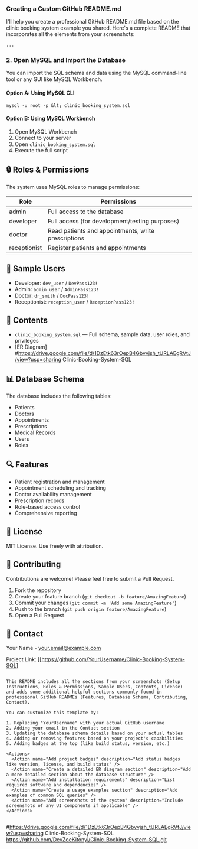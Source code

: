 
### Creating a Custom GitHub README.md

I'll help you create a professional GitHub README.md file based on the clinic booking system example you shared. Here's a complete README that incorporates all the elements from your screenshots:

```markdown project="Clinic Booking System" file="README.md"
...
```

### 2. Open MySQL and Import the Database

You can import the SQL schema and data using the MySQL command-line tool or any GUI like MySQL Workbench.

#### Option A: Using MySQL CLI

```shellscript
mysql -u root -p &lt; clinic_booking_system.sql
```

#### Option B: Using MySQL Workbench

1. Open MySQL Workbench
2. Connect to your server
3. Open `clinic_booking_system.sql`
4. Execute the full script


## 🔒 Roles & Permissions

The system uses MySQL roles to manage permissions:

| Role | Permissions
|-----|-----
| admin | Full access to the database
| developer | Full access (for development/testing purposes)
| doctor | Read patients and appointments, write prescriptions
| receptionist | Register patients and appointments


## 👥 Sample Users

- Developer: `dev_user` / `DevPass123!`
- Admin: `admin_user` / `AdminPass123!`
- Doctor: `dr_smith` / `DocPass123!`
- Receptionist: `reception_user` / `ReceptionPass123!`


## 📁 Contents

- `clinic_booking_system.sql` — Full schema, sample data, user roles, and privileges
- [ER Diagram]
#https://drive.google.com/file/d/1DzEtk63rOepB4Gbvvjsh_tURLAEgRVtJ/view?usp=sharing Clinic-Booking-System-SQL

## 📊 Database Schema

The database includes the following tables:

- Patients
- Doctors
- Appointments
- Prescriptions
- Medical Records
- Users
- Roles


## 🔍 Features

- Patient registration and management
- Appointment scheduling and tracking
- Doctor availability management
- Prescription records
- Role-based access control
- Comprehensive reporting


## 📝 License

MIT License. Use freely with attribution.

## 🤝 Contributing

Contributions are welcome! Please feel free to submit a Pull Request.

1. Fork the repository
2. Create your feature branch (`git checkout -b feature/AmazingFeature`)
3. Commit your changes (`git commit -m 'Add some AmazingFeature'`)
4. Push to the branch (`git push origin feature/AmazingFeature`)
5. Open a Pull Request


## 📧 Contact

Your Name - [your.email@example.com](mailto:your.email@example.com)

Project Link: [[https://github.com/YourUsername/Clinic-Booking-System-SQL]
```plaintext

This README includes all the sections from your screenshots (Setup Instructions, Roles & Permissions, Sample Users, Contents, License) and adds some additional helpful sections commonly found in professional GitHub READMEs (Features, Database Schema, Contributing, Contact).

You can customize this template by:

1. Replacing "YourUsername" with your actual GitHub username
2. Adding your email in the Contact section
3. Updating the database schema details based on your actual tables
4. Adding or removing features based on your project's capabilities
5. Adding badges at the top (like build status, version, etc.)

<Actions>
  <Action name="Add project badges" description="Add status badges like version, license, and build status" />
  <Action name="Create a detailed ER diagram section" description="Add a more detailed section about the database structure" />
  <Action name="Add installation requirements" description="List required software and dependencies" />
  <Action name="Create a usage examples section" description="Add examples of common SQL queries" />
  <Action name="Add screenshots of the system" description="Include screenshots of any UI components if applicable" />
</Actions>


```


































#https://drive.google.com/file/d/1DzEtk63rOepB4Gbvvjsh_tURLAEgRVtJ/view?usp=sharing Clinic-Booking-System-SQL
https://github.com/DevZoeKitonyi/Clinic-Booking-System-SQL.git
